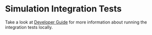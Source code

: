 # Simulation Integration Tests

Take a look at [Developer Guide](../../../../../docs/developer-guide.md) for more information
about running the integration tests locally.